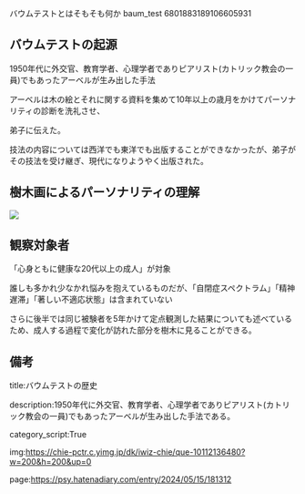 バウムテストとはそもそも何か
baum_test
6801883189106605931

## バウムテストの起源



1950年代に外交官、教育学者、心理学者でありピアリスト(カトリック教会の一員)でもあったアーベルが生み出した手法



アーベルは木の絵とそれに関する資料を集めて10年以上の歳月をかけてパーソナリティの診断を洗礼させ、

弟子に伝えた。



技法の内容については西洋でも東洋でも出版することができなかったが、弟子がその技法を受け継ぎ、現代になりようやく出版された。





## 樹木画によるパーソナリティの理解



<a href="https://www.amazon.co.jp/%E6%A8%B9%E6%9C%A8%E7%94%BB%E3%81%AB%E3%82%88%E3%82%8B%E3%83%91%E3%83%BC%E3%82%BD%E3%83%8A%E3%83%AA%E3%83%86%E3%82%A3%E3%81%AE%E7%90%86%E8%A7%A3-%E3%82%AB%E3%83%AC%E3%83%B3%E3%83%BB%E3%83%9C%E3%83%BC%E3%83%A9%E3%83%B3%E3%83%80%E3%83%BC/dp/4888485100">



<img src="https://images-na.ssl-images-amazon.com/images/I/51rBZRcp+ML._SX352_BO1,204,203,200_.jpg">



</a>



## 観察対象者



「心身ともに健康な20代以上の成人」が対象



誰しも多かれ少なかれ悩みを抱えているものだが、「自閉症スペクトラム」「精神遅滞」「著しい不適応状態」は含まれていない



さらに後半では同じ被験者を5年かけて定点観測した結果についても述べているため、成人する過程で変化が訪れた部分を樹木に見ることができる。







## 備考



title:バウムテストの歴史



description:1950年代に外交官、教育学者、心理学者でありピアリスト(カトリック教会の一員)でもあったアーベルが生み出した手法である。



category_script:True



img:https://chie-pctr.c.yimg.jp/dk/iwiz-chie/que-10112136480?w=200&h=200&up=0

















page:https://psy.hatenadiary.com/entry/2024/05/15/181312

